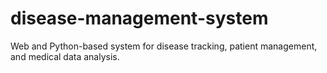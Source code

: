 # disease-management-system
Web and Python-based system for disease tracking, patient management, and medical data analysis.
